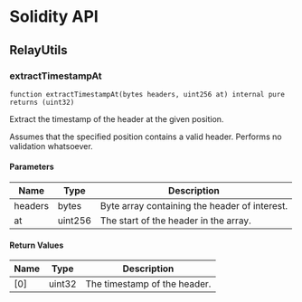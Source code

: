 # Solidity API

## RelayUtils

### extractTimestampAt

```solidity
function extractTimestampAt(bytes headers, uint256 at) internal pure returns (uint32)
```

Extract the timestamp of the header at the given position.

Assumes that the specified position contains a valid header.
Performs no validation whatsoever.

#### Parameters

| Name | Type | Description |
| ---- | ---- | ----------- |
| headers | bytes | Byte array containing the header of interest. |
| at | uint256 | The start of the header in the array. |

#### Return Values

| Name | Type | Description |
| ---- | ---- | ----------- |
| [0] | uint32 | The timestamp of the header. |

